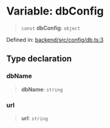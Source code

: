 # Variable: dbConfig

> `const` **dbConfig**: `object`

Defined in: [backend/src/config/db.ts:3](https://github.com/continuousactivelearning/cal/blob/5ae0447098795fdcf3a415f0360ebe51565b6949/backend/src/config/db.ts#L3)

## Type declaration

### dbName

> **dbName**: `string`

### url

> **url**: `string`
